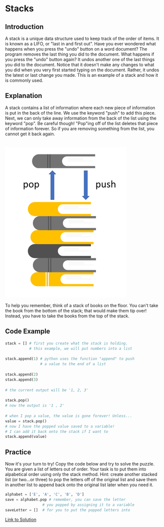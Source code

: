 # Stacks
## Introduction
A stack is a unique data structure used to keep track of the order of items. It is known as a LIFO, or "last in and first out". Have you ever wondered what happens when you press the "undo" button on a word document? The program removes the last thing you did to the document. What happens if you press the "undo" button again? It undos another one of the last things you did to the document. Notice that it doesn't make any changes to what you did when you very first started typing on the document.
Rather, it undos the latest or last change you made. This is an example of a stack and how it is commonly used. 


## Explanation
A stack contains a list of information where each new piece of information is put in the back of the line. We use the keyword "push" to add this piece. Next, we can only take away information from the back of the list using the keyword "pop". Be careful though! "Pop"ing off of the list deletes that piece of information forever. So if you are removing something from the list, you cannot get it back again. 
<br>
<br>
<br>
![](stack-books.png)

To help you remember, think of a stack of books on the floor. You can't take the book from the bottom of the stack; that would make them tip over! Instead, you have to take the books from the top of the stack. 

## Code Example
```python
stack = [] # first you create what the stack is holding. 
           # this example, we will put numbers into a list

stack.append(1) # python uses the function "append" to push 
                # a value to the end of a list

stack.append(2)
stack.append(3)

# the current output will be '1, 2, 3'

stack.pop()
# now the output is '1 , 2'

# when I pop a value, the value is gone forever! Unless...
value = stack.pop()
# now I have the popped value saved to a variable! 
# I can add it back onto the stack if I want to
stack.append(value)

```

## Practice
Now it's your turn to try! Copy the code below and try to solve the puzzle. You are given a list of letters out of order. Your task is to put them into alpabetical order using only the stack method. Hint: create another stacked list (or two...or three) to pop the letters off of the original list and save them in another list to append back onto the original list later when you need it.

```python
alphabet = ['E', 'A', 'C', 'B', 'D']
save = alphabet.pop # remember, you can save the letter
                 # you popped by assigning it to a variable
saveLetter = []  # for you to put the popped letters into
```

[Link to Solution](Stacks/stackSolution.py)